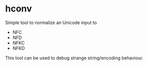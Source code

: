 # hconv
Simple tool to normalize an Unicode input to

- NFC
- NFD
- NFKC
- NFKD

This tool can be used to debug strange string/encoding behaviour.
